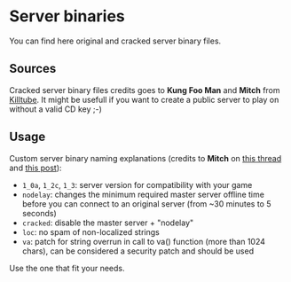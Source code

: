 # Server binaries
You can find here original and cracked server binary files.

## Sources
Cracked server binary files credits goes to **Kung Foo Man** and **Mitch** from [Killtube](https://killtube.org/showthread.php?1719-Latest-cod2-linux-binaries-(1-0-1-2-1-3)).
It might be usefull if you want to create a public server to play on without a valid CD key ;-)

## Usage
Custom server binary naming explanations (credits to **Mitch** on [this thread](https://killtube.org/showthread.php?1719-Latest-cod2-linux-binaries-(1-0-1-2-1-3)) and [this post](https://killtube.org/showthread.php?1337-CoD2-Tutorial-How-to-make-your-cracked-server-show-up-in-the-master-list&p=16844&viewfull=1#post16844)):
- `1_0a`, `1_2c`, `1_3`: server version for compatibility with your game
- `nodelay`: changes the minimum required master server offline time before you can connect to an original server (from ~30 minutes to 5 seconds)
- `cracked`: disable the master server + "nodelay"
- `loc`: no spam of non-localized strings
- `va`: patch for string overrun in call to va() function (more than 1024 chars), can be considered a security patch and should be used

Use the one that fit your needs.
